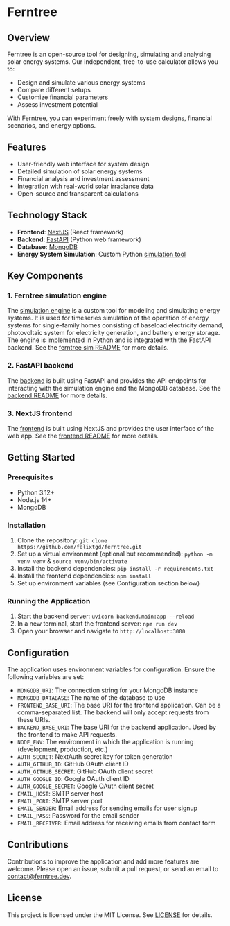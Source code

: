 # Ferntree

## Overview

Ferntree is an open-source tool for designing, simulating and analysing solar energy systems. Our independent, free-to-use calculator allows you to:

- Design and simulate various energy systems
- Compare different setups
- Customize financial parameters
- Assess investment potential

With Ferntree, you can experiment freely with system designs, financial scenarios, and energy options.

## Features

- User-friendly web interface for system design
- Detailed simulation of solar energy systems
- Financial analysis and investment assessment
- Integration with real-world solar irradiance data
- Open-source and transparent calculations

## Technology Stack

- **Frontend**: [NextJS](https://nextjs.org/docs) (React framework)
- **Backend**: [FastAPI](https://fastapi.tiangolo.com) (Python web framework)
- **Database**: [MongoDB](https://www.mongodb.com)
- **Energy System Simulation**: Custom Python [simulation tool](./sim/ferntree/)
## Key Components

### 1. Ferntree simulation engine

The [simulation engine](./sim/ferntree/) is a custom tool for modeling and simulating energy systems. It is used for timeseries simulation of the operation of energy systems for single-family homes consisting of baseload electricity demand, photovoltaic system for electricity generation, and battery energy storage. The engine is implemented in Python and is integrated with the FastAPI backend. See the [ferntree sim README](./sim/ferntree/README.md) for more details.

### 2. FastAPI backend

The [backend](./backend/) is built using FastAPI and provides the API endpoints for interacting with the simulation engine and the MongoDB database. See the [backend README](./backend/README.md) for more details.

### 3. NextJS frontend

The [frontend](./app/) is built using NextJS and provides the user interface of the web app. See the [frontend README](./app/README.md) for more details.

## Getting Started

### Prerequisites

- Python 3.12+
- Node.js 14+
- MongoDB

### Installation

1. Clone the repository: `git clone https://github.com/felixtgd/ferntree.git`
2. Set up a virtual environment (optional but recommended): `python -m venv venv` & `source venv/bin/activate`
3. Install the backend dependencies: `pip install -r requirements.txt`
4. Install the frontend dependencies: `npm install`
5. Set up environment variables (see Configuration section below)

### Running the Application

1. Start the backend server: `uvicorn backend.main:app --reload`
2. In a new terminal, start the frontend server: `npm run dev`
3. Open your browser and navigate to `http://localhost:3000`

## Configuration

The application uses environment variables for configuration. Ensure the following variables are set:
- `MONGODB_URI`: The connection string for your MongoDB instance
- `MONGODB_DATABASE`: The name of the database to use
- `FRONTEND_BASE_URI`: The base URI for the frontend application. Can be a comma-separated list. The backend will only accept requests from these URIs.
- `BACKEND_BASE_URI`: The base URI for the backend application. Used by the frontend to make API requests.
- `NODE_ENV`: The environment in which the application is running (development, production, etc.)
- `AUTH_SECRET`: NextAuth secret key for token generation
- `AUTH_GITHUB_ID`: GitHub OAuth client ID
- `AUTH_GITHUB_SECRET`: GitHub OAuth client secret
- `AUTH_GOOGLE_ID`: Google OAuth client ID
- `AUTH_GOOGLE_SECRET`: Google OAuth client secret
- `EMAIL_HOST`: SMTP server host
- `EMAIL_PORT`: SMTP server port
- `EMAIL_SENDER`: Email address for sending emails for user signup
- `EMAIL_PASS`: Password for the email sender
- `EMAIL_RECEIVER`: Email address for receiving emails from contact form


## Contributions

Contributions to improve the application and add more features are welcome. Please open an issue, submit a pull request, or send an email to contact@ferntree.dev.

## License

This project is licensed under the MIT License. See [LICENSE](./LICENSE) for details.
